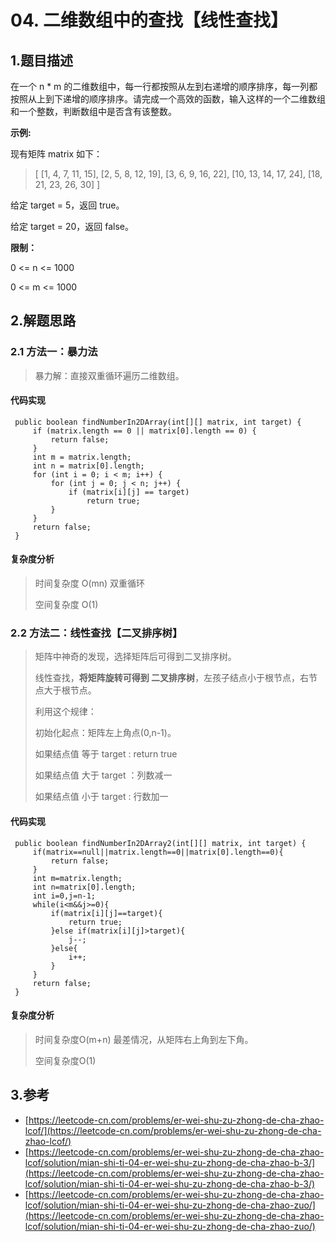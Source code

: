 # 04. 二维数组中的查找【线性查找】

## 1.题目描述

在一个 n \* m 的二维数组中，每一行都按照从左到右递增的顺序排序，每一列都按照从上到下递增的顺序排序。请完成一个高效的函数，输入这样的一个二维数组和一个整数，判断数组中是否含有该整数。

**示例:**

现有矩阵 matrix 如下：

> \[ \[1, 4, 7, 11, 15\], \[2, 5, 8, 12, 19\], \[3, 6, 9, 16, 22\], \[10, 13, 14, 17, 24\], \[18, 21, 23, 26, 30\] \]

给定 target = 5，返回 true。

给定 target = 20，返回 false。

**限制：**

0 &lt;= n &lt;= 1000

0 &lt;= m &lt;= 1000

## 2.解题思路

### 2.1 方法一：暴力法

> 暴力解：直接双重循环遍历二维数组。

#### 代码实现

```text
 public boolean findNumberIn2DArray(int[][] matrix, int target) {
     if (matrix.length == 0 || matrix[0].length == 0) {
         return false;
     }
     int m = matrix.length;
     int n = matrix[0].length;
     for (int i = 0; i < m; i++) {
         for (int j = 0; j < n; j++) {
             if (matrix[i][j] == target)
                 return true;
         }
     }
     return false;
 }
```

#### 复杂度分析

> 时间复杂度 O\(mn\) 双重循环
>
> 空间复杂度 O\(1\)

### 2.2 方法二：线性查找【二叉排序树】

> 矩阵中神奇的发现，选择矩阵后可得到二叉排序树。
>
> 线性查找，**将矩阵旋转可得到 二叉排序树**，左孩子结点小于根节点，右节点大于根节点。
>
> 利用这个规律：
>
> 初始化起点：矩阵左上角点\(0,n-1\)。
>
> 如果结点值 等于 target : return true
>
> 如果结点值 大于 target ：列数减一
>
> 如果结点值 小于 target : 行数加一

#### 代码实现

```text
 public boolean findNumberIn2DArray2(int[][] matrix, int target) {
     if(matrix==null||matrix.length==0||matrix[0].length==0){
         return false;
     }
     int m=matrix.length;
     int n=matrix[0].length;
     int i=0,j=n-1;
     while(i<m&&j>=0){
         if(matrix[i][j]==target){
             return true;
         }else if(matrix[i][j]>target){
             j--;
         }else{
             i++;
         }
     }
     return false;
 }
```

#### 复杂度分析

> 时间复杂度O\(m+n\) 最差情况，从矩阵右上角到左下角。
>
> 空间复杂度O\(1\)

## 3.参考

* [https://leetcode-cn.com/problems/er-wei-shu-zu-zhong-de-cha-zhao-lcof/](https://leetcode-cn.com/problems/er-wei-shu-zu-zhong-de-cha-zhao-lcof/)
* [https://leetcode-cn.com/problems/er-wei-shu-zu-zhong-de-cha-zhao-lcof/solution/mian-shi-ti-04-er-wei-shu-zu-zhong-de-cha-zhao-b-3/](https://leetcode-cn.com/problems/er-wei-shu-zu-zhong-de-cha-zhao-lcof/solution/mian-shi-ti-04-er-wei-shu-zu-zhong-de-cha-zhao-b-3/)
* [https://leetcode-cn.com/problems/er-wei-shu-zu-zhong-de-cha-zhao-lcof/solution/mian-shi-ti-04-er-wei-shu-zu-zhong-de-cha-zhao-zuo/](https://leetcode-cn.com/problems/er-wei-shu-zu-zhong-de-cha-zhao-lcof/solution/mian-shi-ti-04-er-wei-shu-zu-zhong-de-cha-zhao-zuo/) 

